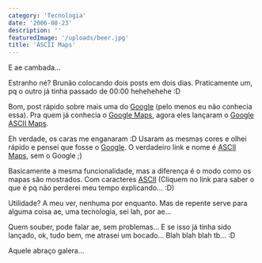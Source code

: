 ```yaml
---
category: 'Tecnologia'
date: '2006-08-23'
description: ''
featuredImage: '/uploads/beer.jpg'
title: 'ASCII Maps'
---
```


E ae cambada...

Estranho né? Brunão colocando dois posts em dois dias. Praticamente um, pq o outro já tinha passado de 00:00 hehehehehe :D

Bom, post rápido sobre mais uma do [Google](http://www.google.com.br) (pelo menos eu não conhecia essa). Pra quem já conhecia o [Google Maps](http://www.google.com/maps), agora eles lançaram o [Google ASCII Maps](http://www.asciimaps.com/).

Eh verdade, os caras me enganaram :D Usaram as mesmas cores e olhei rápido e pensei que fosse o [Google](http://www.google.com.br). O verdadeiro link e nome é [ASCII Maps](http://www.asciimaps.com/), sem o Google ;)

Basicamente a mesma funcionalidade, mas a diferença é o modo como os mapas são mostrados. Com caracteres [ASCII](http://pt.wikipedia.org/wiki/Ascii) (Cliquem no link para saber o que é pq não perderei meu tempo explicando... :D)

Utilidade? A meu ver, nenhuma por enquanto. Mas de repente serve para alguma coisa ae, uma tecnologia, sei lah, por ae...

Quem souber, pode falar ae, sem problemas... E se isso já tinha sido lançado, ok, tudo bem, me atrasei um bocado... Blah blah blah tb... :D

Aquele abraço galera...
